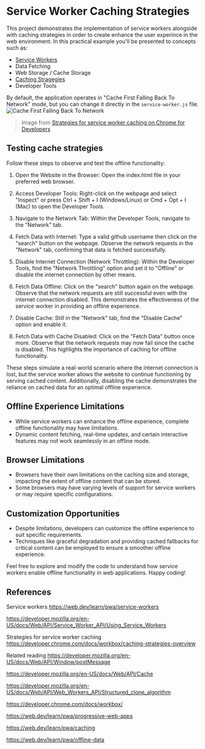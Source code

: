 # Service Worker Caching Strategies

This project demonstrates the implementation of service workers alongside with caching strategies in order to create enhance the user experince in the web environment.
In this practical example you'll be presented to concepts such as:
- [Service Workers](https://web.dev/learn/pwa/service-workers)
- Data Fetching
- Web Storage / Cache Storage
- [Caching Stragegies](https://developer.chrome.com/docs/workbox/caching-strategies-overview)
- Developer Tools 

By default, the application operates in "Cache First Falling Back To Network" mode, but you can change it directly in the `service-worker.js` file.
![Cache First Falling Back To Network](https://github.com/robertheory/service-worker-offline-first/assets/41833666/39731181-dab8-43e2-bdc6-c1beefffbb34)
> Image from [Strategies for service worker caching on Chrome for Developers](https://developer.chrome.com/docs/workbox/caching-strategies-overview#cache_first_falling_back_to_network)

## Testing cache strategies

Follow these steps to observe and test the offline functionality:

1. Open the Website in the Browser:
   Open the index.html file in your preferred web browser.

2. Access Developer Tools:
   Right-click on the webpage and select "Inspect" or press Ctrl + Shift + I (Windows/Linux) or Cmd + Opt + I (Mac) to open the Developer Tools.

3. Navigate to the Network Tab:
   Within the Developer Tools, navigate to the "Network" tab.

4. Fetch Data with Internet:
   Type a valid github username then click on the "search" button on the webpage.
   Observe the network requests in the "Network" tab, confirming that data is fetched successfully.

5. Disable Internet Connection (Network Throttling):
   Within the Developer Tools, find the "Network Throttling" option and set it to "Offline" or disable the internet connection by other means.

6. Fetch Data Offline:
   Click on the "search" button again on the webpage.
   Observe that the network requests are still successful even with the internet connection disabled. This demonstrates the effectiveness of the service worker in providing an offline experience.

7. Disable Cache:
   Still in the "Network" tab, find the "Disable Cache" option and enable it.

8. Fetch Data with Cache Disabled:
   Click on the "Fetch Data" button once more.
   Observe that the network requests may now fail since the cache is disabled. This highlights the importance of caching for offline functionality.

These steps simulate a real-world scenario where the internet connection is lost, but the service worker allows the website to continue functioning by serving cached content.
Additionally, disabling the cache demonstrates the reliance on cached data for an optimal offline experience.

## Offline Experience Limitations

- While service workers can enhance the offline experience, complete offline functionality may have limitations.
- Dynamic content fetching, real-time updates, and certain interactive features may not work seamlessly in an offline mode.

## Browser Limitations

- Browsers have their own limitations on the caching size and storage, impacting the extent of offline content that can be stored.
- Some browsers may have varying levels of support for service workers or may require specific configurations.

## Customization Opportunities

- Despite limitations, developers can customize the offline experience to suit specific requirements.
- Techniques like graceful degradation and providing cached fallbacks for critical content can be employed to ensure a smoother offline experience.

Feel free to explore and modify the code to understand how service workers enable offline functionality in web applications. Happy coding!

## References

Service workers
https://web.dev/learn/pwa/service-workers

https://developer.mozilla.org/en-US/docs/Web/API/Service_Worker_API/Using_Service_Workers

Strategies for service worker caching 
https://developer.chrome.com/docs/workbox/caching-strategies-overview

Related reading 
https://developer.mozilla.org/en-US/docs/Web/API/Window/postMessage

https://developer.mozilla.org/en-US/docs/Web/API/Cache

https://developer.mozilla.org/en-US/docs/Web/API/Web_Workers_API/Structured_clone_algorithm

https://developer.chrome.com/docs/workbox/

https://web.dev/learn/pwa/progressive-web-apps

https://web.dev/learn/pwa/caching

https://web.dev/learn/pwa/offline-data
